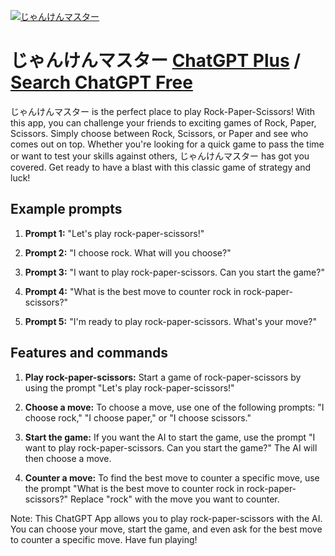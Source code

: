 
[![じゃんけんマスター](https://files.oaiusercontent.com/file-zyQfysUvDc91FelmvZSzgPTH?se=2123-10-17T07%3A26%3A57Z&sp=r&sv=2021-08-06&sr=b&rscc=max-age%3D31536000%2C%20immutable&rscd=attachment%3B%20filename%3D17fe7036-0aeb-44e4-a8d1-6c0ab27b431b.png&sig=oJ8ocC4vloqaNIJR/9RFwUAYghgc3uxR76lS4ZRgmRw%3D)](https://chat.openai.com/g/g-BYrNO5cnc-ziyankenmasuta)

# じゃんけんマスター [ChatGPT Plus](https://chat.openai.com/g/g-BYrNO5cnc-ziyankenmasuta) / [Search ChatGPT Free](https://gptcall.net/index.html#/?search=%E3%81%98%E3%82%83%E3%82%93%E3%81%91%E3%82%93%E3%83%9E%E3%82%B9%E3%82%BF%E3%83%BC)

じゃんけんマスター is the perfect place to play Rock-Paper-Scissors! With this app, you can challenge your friends to exciting games of Rock, Paper, Scissors. Simply choose between Rock, Scissors, or Paper and see who comes out on top. Whether you're looking for a quick game to pass the time or want to test your skills against others, じゃんけんマスター has got you covered. Get ready to have a blast with this classic game of strategy and luck!

## Example prompts

1. **Prompt 1:** "Let's play rock-paper-scissors!"

2. **Prompt 2:** "I choose rock. What will you choose?"

3. **Prompt 3:** "I want to play rock-paper-scissors. Can you start the game?"

4. **Prompt 4:** "What is the best move to counter rock in rock-paper-scissors?"

5. **Prompt 5:** "I'm ready to play rock-paper-scissors. What's your move?"

## Features and commands

1. **Play rock-paper-scissors:** Start a game of rock-paper-scissors by using the prompt "Let's play rock-paper-scissors!"

2. **Choose a move:** To choose a move, use one of the following prompts: "I choose rock," "I choose paper," or "I choose scissors."

3. **Start the game:** If you want the AI to start the game, use the prompt "I want to play rock-paper-scissors. Can you start the game?" The AI will then choose a move.

4. **Counter a move:** To find the best move to counter a specific move, use the prompt "What is the best move to counter rock in rock-paper-scissors?" Replace "rock" with the move you want to counter.

Note: This ChatGPT App allows you to play rock-paper-scissors with the AI. You can choose your move, start the game, and even ask for the best move to counter a specific move. Have fun playing!


